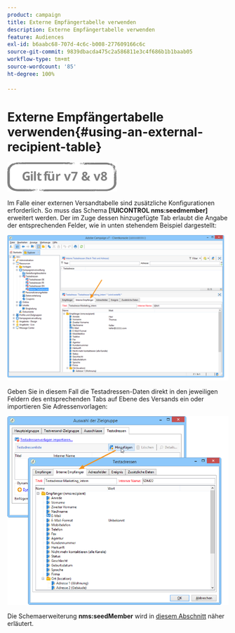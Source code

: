 ```yaml
---
product: campaign
title: Externe Empfängertabelle verwenden
description: Externe Empfängertabelle verwenden
feature: Audiences
exl-id: b6aabc68-707d-4c6c-b008-277609166c6c
source-git-commit: 9839dbacda475c2a586811e3c4f686b1b1baab05
workflow-type: tm+mt
source-wordcount: '85'
ht-degree: 100%

---
```


# Externe Empfängertabelle verwenden{#using-an-external-recipient-table}

![](../../assets/common.svg)

Im Falle einer externen Versandtabelle sind zusätzliche Konfigurationen erforderlich. So muss das Schema **[!UICONTROL nms:seedmember]** erweitert werden. Der im Zuge dessen hinzugefügte Tab erlaubt die Angabe der entsprechenden Felder, wie in unten stehendem Beispiel dargestellt:

![](assets/s_ncs_user_seedlist_new_tab.png)

Geben Sie in diesem Fall die Testadressen-Daten direkt in den jeweiligen Feldern des entsprechenden Tabs auf Ebene des Versands ein oder importieren Sie Adressenvorlagen:

![](assets/s_ncs_user_seedlist_add_new_tab.png)

Die Schemaerweiterung **nms:seedMember** wird in [diesem Abschnitt](../../configuration/using/seed-addresses.md) näher erläutert.
